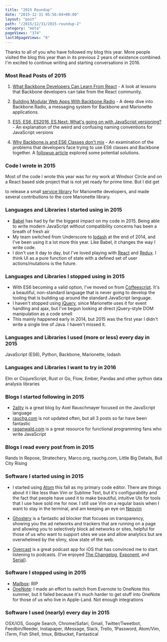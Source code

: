 ```yaml
---
title: "2015 Roundup"
date: "2015-12-31 05:56:04+00:00"
layout: "post"
path: "/2015/12/31/2015-roundup-2"
category: "meta"
pageViews: "374"
last30pageViews: "6"
---
```


Thanks to all of you who have followed my blog this year. More people visited the blog this year than in its previous 2 years of existence combined.  I'm excited to continue writing and starting conversations in 2016.

### Most Read Posts of 2015

1. [What Backbone Developers Can Learn From React][bbreact] - A look at lessons that Backbone developers can take from the React community.

2. [Building Modular Web Apps With Backbone.Radio][radio] - A deep dive into Backbone.Radio, a messaging system for Backbone and Marionette applications.

3. [ES5, ES6, ES2016, ES.Next: What's going on with JavaScript versioning?][versions] - An explanation of the weird and confusing naming conventions for JavaScript versions

4. [Why Backbone.js and ES6 Classes don't mix][bbclass] - An examination of the problems that developers face trying to use ES6 classes and Backbone together.  A [followup article][bbfollowup] explored some potential solutions.


### Code I wrote in 2015

Most of the code I wrote this year was for my work at Windsor Circle and on a React based side project that is not yet ready for prime time.  But I did get

to release a small [service library][mnservice] for Marionette developers, and made several contributions to the core Marionette library.

### Languages and Libraries I started using in 2015

- [Babel][babel] has had by far the biggest impact on my code in 2015.  Being able to write modern JavaScript without compatibility concerns has been a breath of fresh air
- My team switched from Underscore to [lodash][lodash] at the end of 2014, and I've been using it a lot more this year.  Like Babel, it changes the way I write code.
- I don't use it day to day, but I've loved playing with [React][react] and [Redux][redux].  I think UI as a pure function of state with a defined set of user actions/mutations is the future.

### Languages and Libraries I stopped using in 2015

- With ES6 becoming a valid option, I've moved on from [Coffeescript][coffeescript].  It's a beautiful, non-standard language that is never going to develop the tooling that is building up around the standard JavaScript language.
- I haven't stopped using [jQuery][jquery], since Marionette uses it for event handling and ajax, but I've begun looking at direct jQuery-style DOM manipulation as a code smell
- This mainly happened early in 2014, but 2015 was the first year I didn't write a single line of Java.  I haven't missed it.

### Languages and Libraries I used (more or less) every day in 2015

JavaScript (ES6), Python, Backbone, Marionette, lodash

### Languages and Libraries I want to try in 2016

Elm or ClojureScript, Rust or Go, Flow, Ember, Pandas and other python data analysis libraries

### Blogs I started following in 2015

- [2ality](http://www.2ality.com/) is a great blog by Axel Rauschmayer focused on the JavaScript language
- [rauchg.com](http://rauchg.com/essays) is not updated often, but all 3 posts so far have been fantastic
- [raganwald.com](http://raganwald.com/) is a great resource for functional programming fans who write JavaScript


### Blogs I read every post from in 2015

Rands In Repose, Stratechery, Marco.org, rauchg.com, Little Big Details, Bull City Rising

### Software I started using in 2015

- I started using [Atom][atom] this fall as my primary code editor.  There are things about it I like less than Vim or Sublime Text, but it's configurability and the fact that people have used it to make beautiful, intuitive UIs for tools that I use have sold me for now.  I still use Vim on a regular basis when I want to stay in the terminal, and am keeping an eye on [Neovim][neovim]

- [Ghostery][ghostery] is a fantastic ad blocker that focuses on transparency, showing you the ad networks and trackers that are running on a page and allowing you to selectively block ad networks or sites, helpful for those of us who want to support sites we use and allow analytics but are overwhelmed by the slimy, slow state of the web.

- [Overcast][overcast] is a great podcast app for iOS that has convinced me to start listening to podcasts.  (I've enjoyed [The Changelog][changelog], [Exponent][exponent], and [Serial][serial]).

### Software I stopped using in 2015

- [Mailbox](https://www.mailboxapp.com/): RIP
- [OneNote](https://www.onenote.com/): I made an effort to switch from Evernote to OneNote this summer, but it failed because it's much harder to get stuff into OneNote for those of us who live in Apple-Land.  Not enough integrations

### Software I used (nearly) every day in 2015

OSX/iOS, Google Search, Chrome/Safari, Gmail, Twitter/Tweetbot, Feedbin/Reeder, Instapaper, iMessage, Slack, Trello, 1Password, Atom/Vim, iTerm, Fish Shell, tmux, Bitbucket, Fantastical



[bbreact]: http://benmccormick.org/2015/09/09/what-can-backbone-developers-learn-from-react/
[radio]: http://benmccormick.org/2015/01/26/backbone-radio/
[versions]: http://benmccormick.org/2015/09/14/es5-es6-es2016-es-next-whats-going-on-with-javascript-versioning/
[bbclass]: http://benmccormick.org/2015/04/07/es6-classes-and-backbone-js/
[bbfollowup]: http://benmccormick.org/2015/07/06/backbone-and-es6-classes-revisited/
[mnservice]: http://benmccormick.org/2015/05/25/marionette-service-service-objects-for-marionette/
[babel]: https://babeljs.io/
[lodash]: https://lodash.com/
[react]: https://facebook.github.io/react/
[redux]: https://github.com/rackt/redux
[coffeescript]: http://coffeescript.org/
[jquery]: http://jquery.com/
[neovim]: https://neovim.io/
[atom]: https://atom.io/
[ghostery]: https://www.ghostery.com/
[overcast]: https://overcast.fm/
[serial]: https://serialpodcast.org/
[exponent]: http://exponent.fm/
[changelog]: https://changelog.com/podcast/
